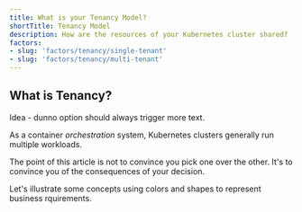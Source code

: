 ```yaml
---
title: What is your Tenancy Model?
shortTitle: Tenancy Model
description: How are the resources of your Kubernetes cluster shared?
factors:
- slug: 'factors/tenancy/single-tenant'
- slug: 'factors/tenancy/multi-tenant'
---
```


## What is Tenancy?

Idea - dunno option should always trigger more text.

As a container *orchestration* system, Kubernetes clusters generally run multiple workloads. 

The point of this article is not to convince you pick one over the other. It's to convince you of the consequences of your decision.

Let's illustrate some concepts using colors and shapes to represent business rquirements.

